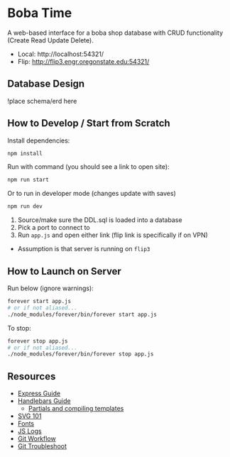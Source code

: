 # Boba Time
A web-based interface for a boba shop database with CRUD functionality (Create Read Update Delete).

- Local: http://localhost:54321/
- Flip: http://flip3.engr.oregonstate.edu:54321/

## Database Design
!place schema/erd here

## How to Develop / Start from Scratch
Install dependencies:
```bash
npm install
```

Run with command (you should see a link to open site):
```bash
npm run start
```
Or to run in developer mode (changes update with saves)
```bash
npm run dev
```

1. Source/make sure the DDL.sql is loaded into a database
2. Pick a port to connect to
3. Run `app.js` and open either link (flip link is specifically if on VPN)
- Assumption is that server is running on `flip3`

## How to Launch on Server
Run below (ignore warnings):
```bash
forever start app.js
# or if not aliased...
./node_modules/forever/bin/forever start app.js
```
To stop:
```bash
forever stop app.js
# or if not aliased...
./node_modules/forever/bin/forever stop app.js
```

## Resources
+ [Express Guide](https://expressjs.com/en/guide/routing.html)
+ [Handlebars Guide](https://handlebarsjs.com/guide/)
  + [Partials and compiling templates](https://handlebarsjs.com/installation/precompilation.html#getting-started)
+ [SVG 101](https://www.aleksandrhovhannisyan.com/blog/svg-tutorial-how-to-code-svg-icons-by-hand/)
+ [Fonts](https://fonts.google.com/)
+ [JS Logs](https://dmitripavlutin.com/console-log-tips/)
+ [Git Workflow](https://www.atlassian.com/git/tutorials/comparing-workflows/gitflow-workflow)
+ [Git Troubleshoot](https://ohshitgit.com/)
